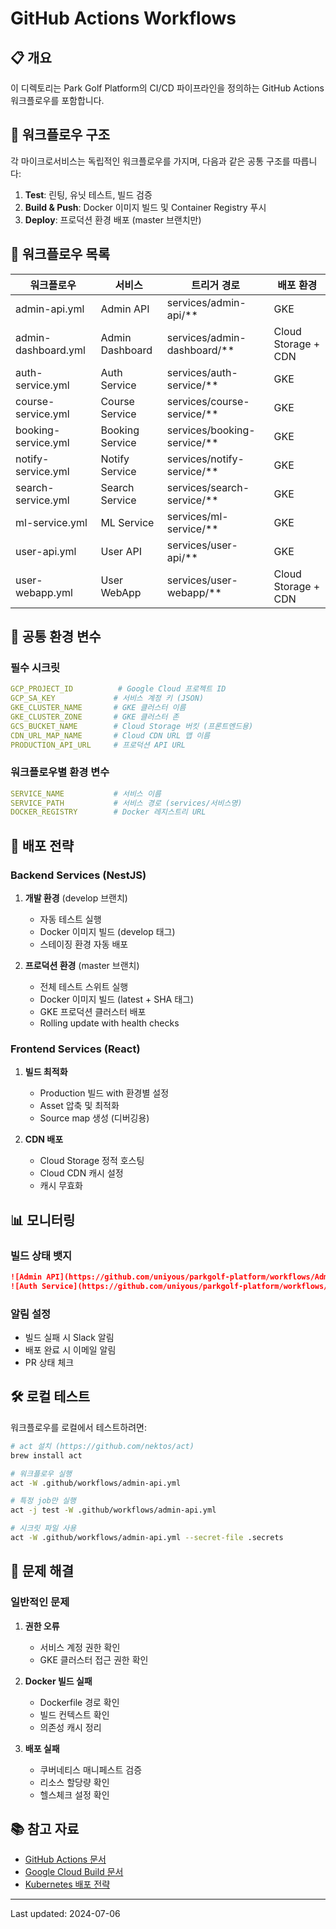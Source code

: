 # GitHub Actions Workflows

## 📋 개요

이 디렉토리는 Park Golf Platform의 CI/CD 파이프라인을 정의하는 GitHub Actions 워크플로우를 포함합니다.

## 🔄 워크플로우 구조

각 마이크로서비스는 독립적인 워크플로우를 가지며, 다음과 같은 공통 구조를 따릅니다:

1. **Test**: 린팅, 유닛 테스트, 빌드 검증
2. **Build & Push**: Docker 이미지 빌드 및 Container Registry 푸시
3. **Deploy**: 프로덕션 환경 배포 (master 브랜치만)

## 📝 워크플로우 목록

| 워크플로우 | 서비스 | 트리거 경로 | 배포 환경 |
|-----------|--------|------------|----------|
| admin-api.yml | Admin API | services/admin-api/** | GKE |
| admin-dashboard.yml | Admin Dashboard | services/admin-dashboard/** | Cloud Storage + CDN |
| auth-service.yml | Auth Service | services/auth-service/** | GKE |
| course-service.yml | Course Service | services/course-service/** | GKE |
| booking-service.yml | Booking Service | services/booking-service/** | GKE |
| notify-service.yml | Notify Service | services/notify-service/** | GKE |
| search-service.yml | Search Service | services/search-service/** | GKE |
| ml-service.yml | ML Service | services/ml-service/** | GKE |
| user-api.yml | User API | services/user-api/** | GKE |
| user-webapp.yml | User WebApp | services/user-webapp/** | Cloud Storage + CDN |

## 🔧 공통 환경 변수

### 필수 시크릿
```yaml
GCP_PROJECT_ID          # Google Cloud 프로젝트 ID
GCP_SA_KEY             # 서비스 계정 키 (JSON)
GKE_CLUSTER_NAME       # GKE 클러스터 이름
GKE_CLUSTER_ZONE       # GKE 클러스터 존
GCS_BUCKET_NAME        # Cloud Storage 버킷 (프론트엔드용)
CDN_URL_MAP_NAME       # Cloud CDN URL 맵 이름
PRODUCTION_API_URL     # 프로덕션 API URL
```

### 워크플로우별 환경 변수
```yaml
SERVICE_NAME           # 서비스 이름
SERVICE_PATH           # 서비스 경로 (services/서비스명)
DOCKER_REGISTRY        # Docker 레지스트리 URL
```

## 🚀 배포 전략

### Backend Services (NestJS)
1. **개발 환경** (develop 브랜치)
   - 자동 테스트 실행
   - Docker 이미지 빌드 (develop 태그)
   - 스테이징 환경 자동 배포

2. **프로덕션 환경** (master 브랜치)
   - 전체 테스트 스위트 실행
   - Docker 이미지 빌드 (latest + SHA 태그)
   - GKE 프로덕션 클러스터 배포
   - Rolling update with health checks

### Frontend Services (React)
1. **빌드 최적화**
   - Production 빌드 with 환경별 설정
   - Asset 압축 및 최적화
   - Source map 생성 (디버깅용)

2. **CDN 배포**
   - Cloud Storage 정적 호스팅
   - Cloud CDN 캐시 설정
   - 캐시 무효화

## 📊 모니터링

### 빌드 상태 뱃지
```markdown
![Admin API](https://github.com/uniyous/parkgolf-platform/workflows/Admin%20API%20CI%2FCD/badge.svg)
![Auth Service](https://github.com/uniyous/parkgolf-platform/workflows/Auth%20Service%20CI%2FCD/badge.svg)
```

### 알림 설정
- 빌드 실패 시 Slack 알림
- 배포 완료 시 이메일 알림
- PR 상태 체크

## 🛠️ 로컬 테스트

워크플로우를 로컬에서 테스트하려면:

```bash
# act 설치 (https://github.com/nektos/act)
brew install act

# 워크플로우 실행
act -W .github/workflows/admin-api.yml

# 특정 job만 실행
act -j test -W .github/workflows/admin-api.yml

# 시크릿 파일 사용
act -W .github/workflows/admin-api.yml --secret-file .secrets
```

## 🐛 문제 해결

### 일반적인 문제

1. **권한 오류**
   - 서비스 계정 권한 확인
   - GKE 클러스터 접근 권한 확인

2. **Docker 빌드 실패**
   - Dockerfile 경로 확인
   - 빌드 컨텍스트 확인
   - 의존성 캐시 정리

3. **배포 실패**
   - 쿠버네티스 매니페스트 검증
   - 리소스 할당량 확인
   - 헬스체크 설정 확인

## 📚 참고 자료

- [GitHub Actions 문서](https://docs.github.com/en/actions)
- [Google Cloud Build 문서](https://cloud.google.com/build/docs)
- [Kubernetes 배포 전략](https://kubernetes.io/docs/concepts/workloads/controllers/deployment/)

---

Last updated: 2024-07-06